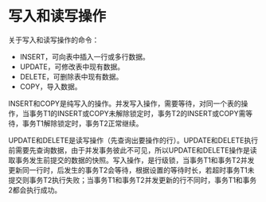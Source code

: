 # 写入和读写操作<a name="ZH-CN_TOPIC_0242370300"></a>

关于写入和读写操作的命令：

-   INSERT，可向表中插入一行或多行数据。
-   UPDATE，可修改表中现有数据。
-   DELETE，可删除表中现有数据。
-   COPY，导入数据。

INSERT和COPY是纯写入的操作。并发写入操作，需要等待，对同一个表的操作，当事务T1的INSERT或COPY未解除锁定时，事务T2的INSERT或COPY需等待，事务T1解除锁定时，事务T2正常继续。

UPDATE和DELETE是读写操作（先查询出要操作的行）。UPDATE和DELETE执行前需要先查询数据，由于并发事务彼此不可见，所以UPDATE和DELETE操作是读取事务发生前提交的数据的快照。写入操作，是行级锁，当事务T1和事务T2并发更新同一行时，后发生的事务T2会等待，根据设置的等待时长，若超时事务T1未提交则事务T2执行失败；当事务T1和事务T2并发更新的行不同时，事务T1和事务2都会执行成功。

